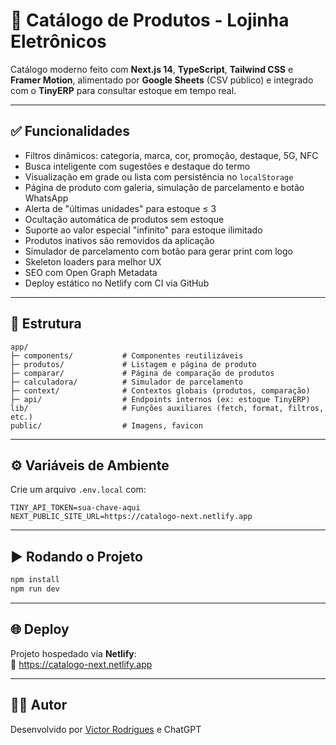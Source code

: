 # 📱 Catálogo de Produtos - Lojinha Eletrônicos

Catálogo moderno feito com **Next.js 14**, **TypeScript**, **Tailwind CSS** e **Framer Motion**, alimentado por **Google Sheets** (CSV público) e integrado com o **TinyERP** para consultar estoque em tempo real.

---

## ✅ Funcionalidades

- Filtros dinâmicos: categoria, marca, cor, promoção, destaque, 5G, NFC
- Busca inteligente com sugestões e destaque do termo
- Visualização em grade ou lista com persistência no `localStorage`
- Página de produto com galeria, simulação de parcelamento e botão WhatsApp
- Alerta de "últimas unidades" para estoque ≤ 3
- Ocultação automática de produtos sem estoque
- Suporte ao valor especial "infinito" para estoque ilimitado
- Produtos inativos são removidos da aplicação
- Simulador de parcelamento com botão para gerar print com logo
- Skeleton loaders para melhor UX
- SEO com Open Graph Metadata
- Deploy estático no Netlify com CI via GitHub

---

## 📁 Estrutura

```
app/
├─ components/           # Componentes reutilizáveis
├─ produtos/             # Listagem e página de produto
├─ comparar/             # Página de comparação de produtos
├─ calculadora/          # Simulador de parcelamento
├─ context/              # Contextos globais (produtos, comparação)
├─ api/                  # Endpoints internos (ex: estoque TinyERP)
lib/                     # Funções auxiliares (fetch, format, filtros, etc.)
public/                  # Imagens, favicon
```

---

## ⚙️ Variáveis de Ambiente

Crie um arquivo `.env.local` com:

```
TINY_API_TOKEN=sua-chave-aqui
NEXT_PUBLIC_SITE_URL=https://catalogo-next.netlify.app
```

---

## ▶️ Rodando o Projeto

```bash
npm install
npm run dev
```

---

## 🌐 Deploy

Projeto hospedado via **Netlify**:  
🔗 https://catalogo-next.netlify.app

---

## 👨‍💻 Autor

Desenvolvido por [Victor Rodrigues](https://github.com/VictorRodriguesS0) e ChatGPT